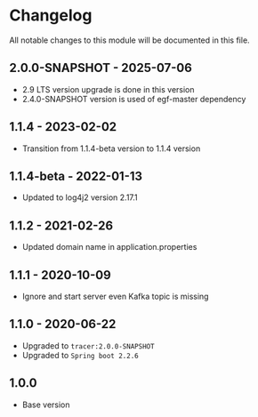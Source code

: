 # Changelog
All notable changes to this module will be documented in this file.

## 2.0.0-SNAPSHOT - 2025-07-06
- 2.9 LTS version upgrade is done in this version
- 2.4.0-SNAPSHOT version is used of egf-master dependency

## 1.1.4 - 2023-02-02

- Transition from 1.1.4-beta version to 1.1.4 version

## 1.1.4-beta - 2022-01-13
- Updated to log4j2 version 2.17.1

## 1.1.2 - 2021-02-26
- Updated domain name in application.properties

## 1.1.1 - 2020-10-09
- Ignore and start server even Kafka topic is missing 

## 1.1.0 - 2020-06-22
- Upgraded to `tracer:2.0.0-SNAPSHOT`
- Upgraded to `Spring boot 2.2.6`

## 1.0.0

- Base version
